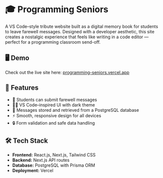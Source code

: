 # 🎓 Programming Seniors

A VS Code–style tribute website built as a digital memory book for students to leave farewell messages. Designed with a developer aesthetic, this site creates a nostalgic experience that feels like writing in a code editor — perfect for a programming classroom send-off.

## 🖥️ Demo

Check out the live site here: [programming-seniors.vercel.app](https://programming-seniors.vercel.app)


## 🚀 Features

- 💬 Students can submit farewell messages
- 🧑‍💻 VS Code–inspired UI with dark theme
- 📜 Messages stored and retrieved from a PostgreSQL database
- ⚡ Smooth, responsive design for all devices
- 🔒 Form validation and safe data handling

## 🛠️ Tech Stack

- **Frontend:** React.js, Next.js, Tailwind CSS
- **Backend:** Next.js API routes
- **Database:** PostgreSQL with Prisma ORM
- **Deployment:** Vercel



